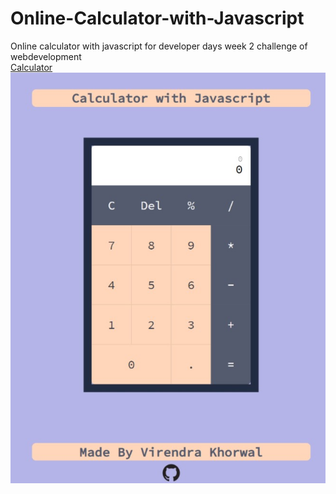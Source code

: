 # Online-Calculator-with-Javascript
Online calculator with javascript for developer days week 2 challenge of webdevelopment
<br>
<a href="https://virendra-khorwal.github.io/Online-Calculator-with-Javascript/" target="_blank">Calculator</a>
<img src="https://github.com/Virendra-khorwal/Online-Calculator-with-Javascript/blob/master/Calculator.jpg" />
